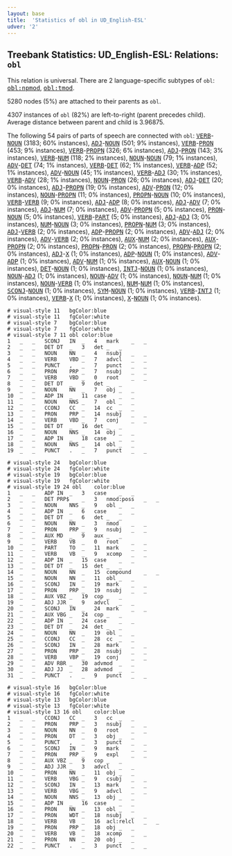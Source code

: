 ```yaml
---
layout: base
title:  'Statistics of obl in UD_English-ESL'
udver: '2'
---
```


## Treebank Statistics: UD_English-ESL: Relations: `obl`

This relation is universal.
There are 2 language-specific subtypes of `obl`: <tt><a href="en_esl-dep-obl-npmod.html">obl:npmod</a></tt>, <tt><a href="en_esl-dep-obl-tmod.html">obl:tmod</a></tt>.

5280 nodes (5%) are attached to their parents as `obl`.

4307 instances of `obl` (82%) are left-to-right (parent precedes child).
Average distance between parent and child is 3.96875.

The following 54 pairs of parts of speech are connected with `obl`: <tt><a href="en_esl-pos-VERB.html">VERB</a></tt>-<tt><a href="en_esl-pos-NOUN.html">NOUN</a></tt> (3183; 60% instances), <tt><a href="en_esl-pos-ADJ.html">ADJ</a></tt>-<tt><a href="en_esl-pos-NOUN.html">NOUN</a></tt> (501; 9% instances), <tt><a href="en_esl-pos-VERB.html">VERB</a></tt>-<tt><a href="en_esl-pos-PRON.html">PRON</a></tt> (453; 9% instances), <tt><a href="en_esl-pos-VERB.html">VERB</a></tt>-<tt><a href="en_esl-pos-PROPN.html">PROPN</a></tt> (326; 6% instances), <tt><a href="en_esl-pos-ADJ.html">ADJ</a></tt>-<tt><a href="en_esl-pos-PRON.html">PRON</a></tt> (143; 3% instances), <tt><a href="en_esl-pos-VERB.html">VERB</a></tt>-<tt><a href="en_esl-pos-NUM.html">NUM</a></tt> (118; 2% instances), <tt><a href="en_esl-pos-NOUN.html">NOUN</a></tt>-<tt><a href="en_esl-pos-NOUN.html">NOUN</a></tt> (79; 1% instances), <tt><a href="en_esl-pos-ADV.html">ADV</a></tt>-<tt><a href="en_esl-pos-DET.html">DET</a></tt> (74; 1% instances), <tt><a href="en_esl-pos-VERB.html">VERB</a></tt>-<tt><a href="en_esl-pos-DET.html">DET</a></tt> (62; 1% instances), <tt><a href="en_esl-pos-VERB.html">VERB</a></tt>-<tt><a href="en_esl-pos-ADP.html">ADP</a></tt> (52; 1% instances), <tt><a href="en_esl-pos-ADV.html">ADV</a></tt>-<tt><a href="en_esl-pos-NOUN.html">NOUN</a></tt> (45; 1% instances), <tt><a href="en_esl-pos-VERB.html">VERB</a></tt>-<tt><a href="en_esl-pos-ADJ.html">ADJ</a></tt> (30; 1% instances), <tt><a href="en_esl-pos-VERB.html">VERB</a></tt>-<tt><a href="en_esl-pos-ADV.html">ADV</a></tt> (28; 1% instances), <tt><a href="en_esl-pos-NOUN.html">NOUN</a></tt>-<tt><a href="en_esl-pos-PRON.html">PRON</a></tt> (26; 0% instances), <tt><a href="en_esl-pos-ADJ.html">ADJ</a></tt>-<tt><a href="en_esl-pos-DET.html">DET</a></tt> (20; 0% instances), <tt><a href="en_esl-pos-ADJ.html">ADJ</a></tt>-<tt><a href="en_esl-pos-PROPN.html">PROPN</a></tt> (19; 0% instances), <tt><a href="en_esl-pos-ADV.html">ADV</a></tt>-<tt><a href="en_esl-pos-PRON.html">PRON</a></tt> (12; 0% instances), <tt><a href="en_esl-pos-NOUN.html">NOUN</a></tt>-<tt><a href="en_esl-pos-PROPN.html">PROPN</a></tt> (11; 0% instances), <tt><a href="en_esl-pos-PROPN.html">PROPN</a></tt>-<tt><a href="en_esl-pos-NOUN.html">NOUN</a></tt> (10; 0% instances), <tt><a href="en_esl-pos-VERB.html">VERB</a></tt>-<tt><a href="en_esl-pos-VERB.html">VERB</a></tt> (9; 0% instances), <tt><a href="en_esl-pos-ADJ.html">ADJ</a></tt>-<tt><a href="en_esl-pos-ADP.html">ADP</a></tt> (8; 0% instances), <tt><a href="en_esl-pos-ADJ.html">ADJ</a></tt>-<tt><a href="en_esl-pos-ADV.html">ADV</a></tt> (7; 0% instances), <tt><a href="en_esl-pos-ADJ.html">ADJ</a></tt>-<tt><a href="en_esl-pos-NUM.html">NUM</a></tt> (7; 0% instances), <tt><a href="en_esl-pos-ADV.html">ADV</a></tt>-<tt><a href="en_esl-pos-PROPN.html">PROPN</a></tt> (5; 0% instances), <tt><a href="en_esl-pos-PRON.html">PRON</a></tt>-<tt><a href="en_esl-pos-NOUN.html">NOUN</a></tt> (5; 0% instances), <tt><a href="en_esl-pos-VERB.html">VERB</a></tt>-<tt><a href="en_esl-pos-PART.html">PART</a></tt> (5; 0% instances), <tt><a href="en_esl-pos-ADJ.html">ADJ</a></tt>-<tt><a href="en_esl-pos-ADJ.html">ADJ</a></tt> (3; 0% instances), <tt><a href="en_esl-pos-NUM.html">NUM</a></tt>-<tt><a href="en_esl-pos-NOUN.html">NOUN</a></tt> (3; 0% instances), <tt><a href="en_esl-pos-PROPN.html">PROPN</a></tt>-<tt><a href="en_esl-pos-NUM.html">NUM</a></tt> (3; 0% instances), <tt><a href="en_esl-pos-ADJ.html">ADJ</a></tt>-<tt><a href="en_esl-pos-VERB.html">VERB</a></tt> (2; 0% instances), <tt><a href="en_esl-pos-ADP.html">ADP</a></tt>-<tt><a href="en_esl-pos-PROPN.html">PROPN</a></tt> (2; 0% instances), <tt><a href="en_esl-pos-ADV.html">ADV</a></tt>-<tt><a href="en_esl-pos-ADJ.html">ADJ</a></tt> (2; 0% instances), <tt><a href="en_esl-pos-ADV.html">ADV</a></tt>-<tt><a href="en_esl-pos-VERB.html">VERB</a></tt> (2; 0% instances), <tt><a href="en_esl-pos-AUX.html">AUX</a></tt>-<tt><a href="en_esl-pos-NUM.html">NUM</a></tt> (2; 0% instances), <tt><a href="en_esl-pos-AUX.html">AUX</a></tt>-<tt><a href="en_esl-pos-PROPN.html">PROPN</a></tt> (2; 0% instances), <tt><a href="en_esl-pos-PROPN.html">PROPN</a></tt>-<tt><a href="en_esl-pos-PRON.html">PRON</a></tt> (2; 0% instances), <tt><a href="en_esl-pos-PROPN.html">PROPN</a></tt>-<tt><a href="en_esl-pos-PROPN.html">PROPN</a></tt> (2; 0% instances), <tt><a href="en_esl-pos-ADJ.html">ADJ</a></tt>-<tt><a href="en_esl-pos-X.html">X</a></tt> (1; 0% instances), <tt><a href="en_esl-pos-ADP.html">ADP</a></tt>-<tt><a href="en_esl-pos-NOUN.html">NOUN</a></tt> (1; 0% instances), <tt><a href="en_esl-pos-ADV.html">ADV</a></tt>-<tt><a href="en_esl-pos-ADP.html">ADP</a></tt> (1; 0% instances), <tt><a href="en_esl-pos-ADV.html">ADV</a></tt>-<tt><a href="en_esl-pos-NUM.html">NUM</a></tt> (1; 0% instances), <tt><a href="en_esl-pos-AUX.html">AUX</a></tt>-<tt><a href="en_esl-pos-NOUN.html">NOUN</a></tt> (1; 0% instances), <tt><a href="en_esl-pos-DET.html">DET</a></tt>-<tt><a href="en_esl-pos-NOUN.html">NOUN</a></tt> (1; 0% instances), <tt><a href="en_esl-pos-INTJ.html">INTJ</a></tt>-<tt><a href="en_esl-pos-NOUN.html">NOUN</a></tt> (1; 0% instances), <tt><a href="en_esl-pos-NOUN.html">NOUN</a></tt>-<tt><a href="en_esl-pos-ADJ.html">ADJ</a></tt> (1; 0% instances), <tt><a href="en_esl-pos-NOUN.html">NOUN</a></tt>-<tt><a href="en_esl-pos-ADV.html">ADV</a></tt> (1; 0% instances), <tt><a href="en_esl-pos-NOUN.html">NOUN</a></tt>-<tt><a href="en_esl-pos-NUM.html">NUM</a></tt> (1; 0% instances), <tt><a href="en_esl-pos-NOUN.html">NOUN</a></tt>-<tt><a href="en_esl-pos-VERB.html">VERB</a></tt> (1; 0% instances), <tt><a href="en_esl-pos-NUM.html">NUM</a></tt>-<tt><a href="en_esl-pos-NUM.html">NUM</a></tt> (1; 0% instances), <tt><a href="en_esl-pos-SCONJ.html">SCONJ</a></tt>-<tt><a href="en_esl-pos-NOUN.html">NOUN</a></tt> (1; 0% instances), <tt><a href="en_esl-pos-SYM.html">SYM</a></tt>-<tt><a href="en_esl-pos-NOUN.html">NOUN</a></tt> (1; 0% instances), <tt><a href="en_esl-pos-VERB.html">VERB</a></tt>-<tt><a href="en_esl-pos-INTJ.html">INTJ</a></tt> (1; 0% instances), <tt><a href="en_esl-pos-VERB.html">VERB</a></tt>-<tt><a href="en_esl-pos-X.html">X</a></tt> (1; 0% instances), <tt><a href="en_esl-pos-X.html">X</a></tt>-<tt><a href="en_esl-pos-NOUN.html">NOUN</a></tt> (1; 0% instances).


~~~ conllu
# visual-style 11	bgColor:blue
# visual-style 11	fgColor:white
# visual-style 7	bgColor:blue
# visual-style 7	fgColor:white
# visual-style 7 11 obl	color:blue
1	_	_	SCONJ	IN	_	4	mark	_	_
2	_	_	DET	DT	_	3	det	_	_
3	_	_	NOUN	NN	_	4	nsubj	_	_
4	_	_	VERB	VBD	_	7	advcl	_	_
5	_	_	PUNCT	,	_	7	punct	_	_
6	_	_	PRON	PRP	_	7	nsubj	_	_
7	_	_	VERB	VBD	_	0	root	_	_
8	_	_	DET	DT	_	9	det	_	_
9	_	_	NOUN	NN	_	7	obj	_	_
10	_	_	ADP	IN	_	11	case	_	_
11	_	_	NOUN	NNS	_	7	obl	_	_
12	_	_	CCONJ	CC	_	14	cc	_	_
13	_	_	PRON	PRP	_	14	nsubj	_	_
14	_	_	VERB	VBD	_	7	conj	_	_
15	_	_	DET	DT	_	16	det	_	_
16	_	_	NOUN	NNS	_	14	obj	_	_
17	_	_	ADP	IN	_	18	case	_	_
18	_	_	NOUN	NNS	_	14	obl	_	_
19	_	_	PUNCT	.	_	7	punct	_	_

~~~


~~~ conllu
# visual-style 24	bgColor:blue
# visual-style 24	fgColor:white
# visual-style 19	bgColor:blue
# visual-style 19	fgColor:white
# visual-style 19 24 obl	color:blue
1	_	_	ADP	IN	_	3	case	_	_
2	_	_	DET	PRP$	_	3	nmod:poss	_	_
3	_	_	NOUN	NNS	_	9	obl	_	_
4	_	_	ADP	IN	_	6	case	_	_
5	_	_	DET	DT	_	6	det	_	_
6	_	_	NOUN	NN	_	3	nmod	_	_
7	_	_	PRON	PRP	_	9	nsubj	_	_
8	_	_	AUX	MD	_	9	aux	_	_
9	_	_	VERB	VB	_	0	root	_	_
10	_	_	PART	TO	_	11	mark	_	_
11	_	_	VERB	VB	_	9	xcomp	_	_
12	_	_	ADP	IN	_	15	case	_	_
13	_	_	DET	DT	_	15	det	_	_
14	_	_	NOUN	NN	_	15	compound	_	_
15	_	_	NOUN	NN	_	11	obl	_	_
16	_	_	SCONJ	IN	_	19	mark	_	_
17	_	_	PRON	PRP	_	19	nsubj	_	_
18	_	_	AUX	VBZ	_	19	cop	_	_
19	_	_	ADJ	JJR	_	9	advcl	_	_
20	_	_	SCONJ	IN	_	24	mark	_	_
21	_	_	AUX	VBG	_	24	cop	_	_
22	_	_	ADP	IN	_	24	case	_	_
23	_	_	DET	DT	_	24	det	_	_
24	_	_	NOUN	NN	_	19	obl	_	_
25	_	_	CCONJ	CC	_	28	cc	_	_
26	_	_	SCONJ	IN	_	28	mark	_	_
27	_	_	PRON	PRP	_	28	nsubj	_	_
28	_	_	VERB	VBP	_	19	conj	_	_
29	_	_	ADV	RBR	_	30	advmod	_	_
30	_	_	ADJ	JJ	_	28	advmod	_	_
31	_	_	PUNCT	.	_	9	punct	_	_

~~~


~~~ conllu
# visual-style 16	bgColor:blue
# visual-style 16	fgColor:white
# visual-style 13	bgColor:blue
# visual-style 13	fgColor:white
# visual-style 13 16 obl	color:blue
1	_	_	CCONJ	CC	_	3	cc	_	_
2	_	_	PRON	PRP	_	3	nsubj	_	_
3	_	_	NOUN	NN	_	0	root	_	_
4	_	_	PRON	DT	_	3	obj	_	_
5	_	_	PUNCT	,	_	3	punct	_	_
6	_	_	SCONJ	IN	_	9	mark	_	_
7	_	_	PRON	PRP	_	9	expl	_	_
8	_	_	AUX	VBZ	_	9	cop	_	_
9	_	_	ADJ	JJR	_	3	advcl	_	_
10	_	_	PRON	NN	_	11	obj	_	_
11	_	_	VERB	VBG	_	9	csubj	_	_
12	_	_	SCONJ	IN	_	13	mark	_	_
13	_	_	VERB	VBG	_	9	advcl	_	_
14	_	_	NOUN	NNS	_	13	obj	_	_
15	_	_	ADP	IN	_	16	case	_	_
16	_	_	PRON	NN	_	13	obl	_	_
17	_	_	PRON	WDT	_	18	nsubj	_	_
18	_	_	VERB	VB	_	16	acl:relcl	_	_
19	_	_	PRON	PRP	_	18	obj	_	_
20	_	_	VERB	VB	_	18	xcomp	_	_
21	_	_	PRON	NN	_	20	obj	_	_
22	_	_	PUNCT	.	_	3	punct	_	_

~~~


